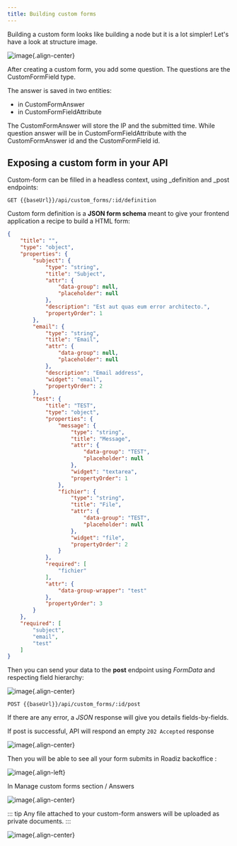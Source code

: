 ```yaml
---
title: Building custom forms
---
```


Building a custom form looks like building a node but it is a lot simpler! Let's have a look at structure image.

![image](./img/custom-form.svg){.align-center}

After creating a custom form, you add some question. The questions are the CustomFormField type.

The answer is saved in two entities:
- in CustomFormAnswer
- in CustomFormFieldAttribute

The CustomFormAnswer will store the IP and the submitted time.
While question answer will be in CustomFormFieldAttribute with the CustomFormAnswer id and the CustomFormField id.

## Exposing a custom form in your API

Custom-form can be filled in a headless context, using \_definition and \_post endpoints:

```http
GET {{baseUrl}}/api/custom_forms/:id/definition
```

Custom form definition is a **JSON form schema** meant to give your frontend application a recipe to build a HTML form:

```json
{
    "title": "",
    "type": "object",
    "properties": {
        "subject": {
            "type": "string",
            "title": "Subject",
            "attr": {
                "data-group": null,
                "placeholder": null
            },
            "description": "Est aut quas eum error architecto.",
            "propertyOrder": 1
        },
        "email": {
            "type": "string",
            "title": "Email",
            "attr": {
                "data-group": null,
                "placeholder": null
            },
            "description": "Email address",
            "widget": "email",
            "propertyOrder": 2
        },
        "test": {
            "title": "TEST",
            "type": "object",
            "properties": {
                "message": {
                    "type": "string",
                    "title": "Message",
                    "attr": {
                        "data-group": "TEST",
                        "placeholder": null
                    },
                    "widget": "textarea",
                    "propertyOrder": 1
                },
                "fichier": {
                    "type": "string",
                    "title": "File",
                    "attr": {
                        "data-group": "TEST",
                        "placeholder": null
                    },
                    "widget": "file",
                    "propertyOrder": 2
                }
            },
            "required": [
                "fichier"
            ],
            "attr": {
                "data-group-wrapper": "test"
            },
            "propertyOrder": 3
        }
    },
    "required": [
        "subject",
        "email",
        "test"
    ]
}
```

Then you can send your data to the **post** endpoint using *FormData* and respecting field hierarchy:

![image](./img/custom_form_post.png){.align-center}

```http
POST {{baseUrl}}/api/custom_forms/:id/post
```

If there are any error, a *JSON* response will give you details fields-by-fields.

If post is successful, API will respond an empty `202 Accepted` response

![image](./img/custom_form_post_response.png){.align-center}

Then you will be able to see all your form submits in Roadiz backoffice :

![image](./img/custom_form_entry.png){.align-left}

In Manage custom forms section / Answers

![image](./img/custom_form_answers.png){.align-center}

::: tip
Any file attached to your custom-form answers will be uploaded as private documents.
:::

![image](./img/custom_form_response.png){.align-center}
